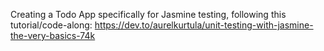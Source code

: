 Creating a Todo App specifically for Jasmine testing, following this tutorial/code-along: https://dev.to/aurelkurtula/unit-testing-with-jasmine-the-very-basics-74k